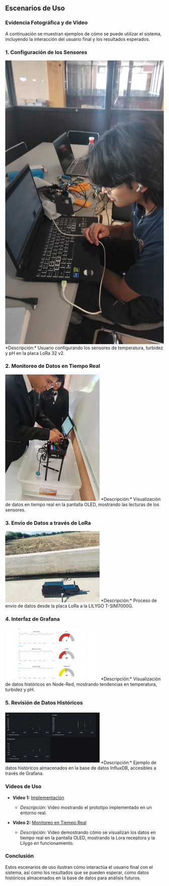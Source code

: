 ## Escenarios de Uso

### Evidencia Fotográfica y de Video

A continuación se muestran ejemplos de cómo se puede utilizar el sistema, incluyendo la interacción del usuario final y los resultados esperados.

### 1. Configuración de los Sensores

<img src="/Documentacion/Funcionalidad/sensores.jpeg" alt="Datos Históricos" width="Configuración de Sensores" />
*Descripción:* Usuario configurando los sensores de temperatura, turbidez y pH en la placa LoRa 32 v2.

### 2. Monitoreo de Datos en Tiempo Real

<img src="/Documentacion/Funcionalidad/pantalla.jpg" alt="Monitoreo en Pantalla OLED" width="300" />
*Descripción:* Visualización de datos en tiempo real en la pantalla OLED, mostrando las lecturas de los sensores.

### 3. Envío de Datos a través de LoRa

<img src="/Documentacion/Funcionalidad/prototipo2.jpg" alt="Envio de Datos" width="300" />
*Descripción:* Proceso de envío de datos desde la placa LoRa a la LILYGO T-SIM7000G.

### 4. Interfaz de Grafana

<img src="/Documentacion/Funcionalidad/node.jpg" alt="Datos Node-RED" width="300" />
*Descripción:* Visualización de datos históricos en Node-Red, mostrando tendencias en temperatura, turbidez y pH.

### 5. Revisión de Datos Históricos

<img src="/Documentacion/Funcionalidad/grafana.jpg" alt="Datos Históricos" width="300" />
*Descripción:* Ejemplo de datos históricos almacenados en la base de datos InfluxDB, accesibles a través de Grafana.

### Videos de Uso

- **Video 1:** [Implementación](/Documentacion/Funcionalidad/video6.mp4)
  - *Descripción:* Video mostrando el prototipo implementado en un entorno real.
  
- **Video 2:** [Monitoreo en Tiempo Real](/Documentacion/Funcionalidad/video6.mp4)
  - *Descripción:* Video demostrando cómo se visualizan los datos en tiempo real en la pantalla OLED, mostrando la Lora receptora y la Lilygo en funcionamiento.

### Conclusión

Estos escenarios de uso ilustran cómo interactúa el usuario final con el sistema, así como los resultados que se pueden esperar, como datos históricos almacenados en la base de datos para análisis futuros.
